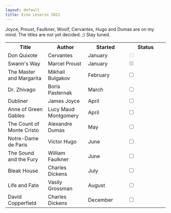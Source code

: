 ```yaml
---
layout: default
title: Eine Leserin 2022
---
```


Joyce, Proust, Faulkner, Woolf, Cervantes, Hugo and Dumas are on my mind.
The titles are not yet decided. ;)
Stay tuned.

<table id="myTable">
  <tr class="header">
    <th style="width:25%;">Title</th>
    <th style="width:25%;">Author</th>
    <th style="width:25%;">Started</th>
    <th style="width:25%;">Status</th>
  </tr>
  <tr>
    <td>Don Quixote</td>
    <td>Cervantes</td>
    <td>January</td>
    <td><input type="checkbox" disabled="true"/></td>
  </tr>
  <tr>
    <td>Swann's Way</td>
    <td>Marcel Proust</td>
    <td>January</td>
    <td><input type="checkbox" disabled="true" checked="true"/></td>
  </tr>
  <tr>
    <td>The Master and Margarita</td>
    <td>Mikhail Bulgakov</td>
    <td>February</td>
    <td><input type="checkbox"/></td>
  </tr>
  <tr>
    <td>Dr. Zhivago</td>
    <td>Boris Pasternak</td>
    <td>March</td>
    <td><input type="checkbox"/></td>
  </tr>
  <tr>
    <td>Dubliner</td>
    <td>James Joyce</td>
    <td>April</td>
    <td><input type="checkbox"/></td>
  </tr>
  <tr>
    <td>Anne of Green Gables</td>
    <td>Lucy Maud Montgomery</td>
    <td>April</td>
    <td><input type="checkbox"/></td>
  </tr>
  <tr>
    <td>The Count of Monte Cristo</td>
    <td>Alexandre Dumas</td>
    <td>May</td>
    <td><input type="checkbox"/></td>
  </tr>
  <tr>
    <td>Notre-Dame de Paris</td>
    <td>Victor Hugo</td>
    <td>June</td>
    <td><input type="checkbox"/></td>
  </tr>
  <tr>
    <td>The Sound and the Fury</td>
    <td>William Faulkner</td>
    <td>June</td>
    <td><input type="checkbox"/></td>
  </tr>
  <tr>
    <td>Bleak House</td>
    <td>Charles Dickens</td>
    <td>July</td>
    <td><input type="checkbox"/></td>
  </tr>
  <tr>
    <td>Life and Fate</td>
    <td>Vasily Grossman</td>
    <td>August</td>
    <td><input type="checkbox"/></td>
  </tr>
  <tr>
    <td>David Copperfield</td>
    <td>Charles Dickens</td>
    <td>December</td>
    <td><input type="checkbox"/></td>
  </tr>
</table>
